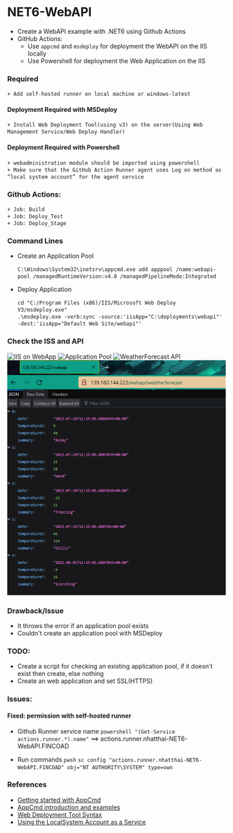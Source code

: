 # NET6-WebAPI
+ Create a WebAPI example with .NET6 using Github Actions
+ GitHub Actions:
    - Use `appcmd` and `msdeploy` for deployment the WebAPI on the IIS locally
    - Use Powershell for deployment the Web Application on the IIS

### Required
    + Add self-hosted runner on local machine or windows-latest

#### Deployment Required with MSDeploy
    + Install Web Deployment Tool(using v3) on the server(Using Web Management Service/Web Deploy Handler)

#### Deployment Required with Powershell
    + webadministration module should be imported using powershell
    + Make sure that the GitHub Action Runner agent uses Log on method as “local system account” for the agent service


### Github Actions:
    + Job: Build
    + Job: Deploy_Test
    + Job: Deploy_Stage

### Command Lines
+ Create an Application Pool
    ```
    C:\Windows\System32\inetsrv\appcmd.exe add apppool /name:webapi-pool /managedRuntimeVersion:v4.0 /managedPipelineMode:Integrated
    ```

+ Deploy Application
    ```
    cd "C:/Program Files (x86)/IIS/Microsoft Web Deploy V3/msdeploy.exe"
    .\msdeploy.exe -verb:sync -source:'iisApp="C:\deployments\webapi"' -dest:'iisApp="Default Web Site/webapi"'
    ```

### Check the ISS and API
![IIS on WebApp](./Images/iis-app-pool.png)
![Application Pool](./Images/iis-app-pool.png)
![WeatherForecast API](./Images/weatherforecast-api.png)
![WeatherForecast API with MSDeploy on Stage](./Images/stage.png)

### Drawback/Issue
+ It throws the error if an application pool exists
+ Couldn't create an application pool with MSDeploy

### TODO:
+ Create a script for checking an existing application pool, if it doesn't exist then create, else nothing
+ Create an web application and set SSL(HTTPS)

### Issues:
#### Fixed: permission with self-hosted runner

+ Github Runner service name
`powershell "(Get-Service actions.runner.*).name"`
==> actions.runner.nhatthai-NET6-WebAPI.FINCOAD

+ Run commands
`pwsh`
`sc config "actions.runner.nhatthai-NET6-WebAPI.FINCOAD" obj="NT AUTHORITY\SYSTEM" type=own`

### References
+ [Getting started with AppCmd](https://docs.microsoft.com/en-us/iis/get-started/getting-started-with-iis/getting-started-with-appcmdexe)
+ [AppCmd introduction and examples](https://www.saotn.org/appcmd-introduction-examples/)
+ [Web Deployment Tool Syntax](https://docs.microsoft.com/en-us/previous-versions/windows/it-pro/windows-server-2008-r2-and-2008/dd569106(v=ws.10))
+ [Using the LocalSystem Account as a Service](https://docs.microsoft.com/en-us/windows/win32/ad/the-localsystem-account)
